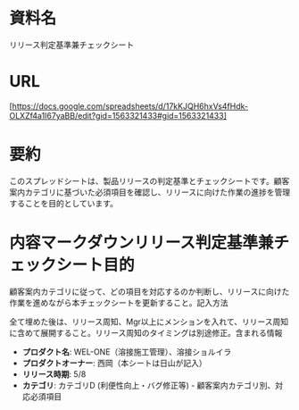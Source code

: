 # 資料名

  

リリース判定基準兼チェックシート

  

# URL

  

[https://docs.google.com/spreadsheets/d/17kKJQH6hxVs4fHdk-OLXZf4a1I67yaBB/edit?gid=1563321433#gid=1563321433]

  

# 要約

  

このスプレッドシートは、製品リリースの判定基準とチェックシートです。顧客案内カテゴリに基づいた必須項目を確認し、リリースに向けた作業の進捗を管理することを目的としています。

  

# 内容マークダウンリリース判定基準兼チェックシート目的

  

顧客案内カテゴリに従って、どの項目を対応するのか判断し、リリースに向けた作業を進めながら本チェックシートを更新すること。記入方法

  

全て埋めた後は、リリース周知、Mgr以上にメンションを入れて、リリース周知に含めて展開すること。リリース周知のタイミングは別途修正。含まれる情報

- **プロダクト名**: WEL-ONE（溶接施工管理）、溶接ショルイラ
- **プロダクトオーナー**: 西岡（本シートは日山が記入）
- **リリース時期**: 5/8
- **カテゴリ**: カテゴリD (利便性向上・バグ修正等) - 顧客案内カテゴリ別、対応必須項目